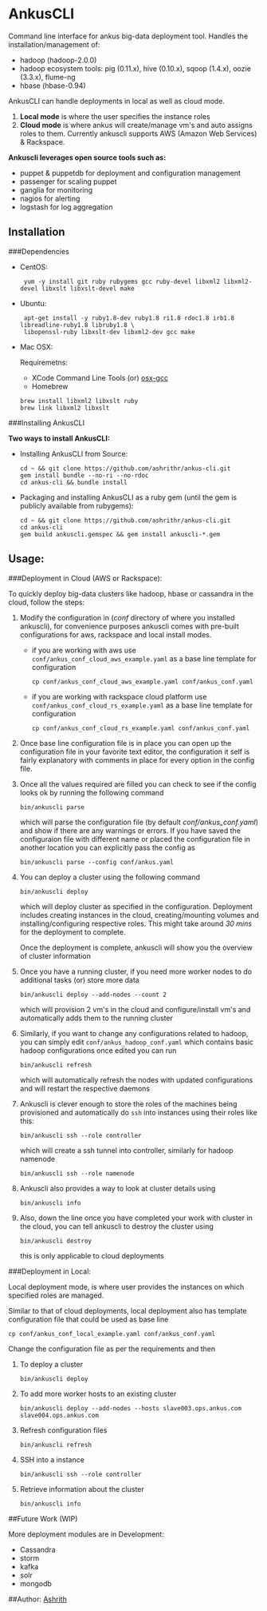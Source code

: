 # AnkusCLI

Command line interface for ankus big-data deployment tool. Handles the installation/management of:

 - hadoop (hadoop-2.0.0)
 - hadoop ecosystem tools: pig (0.11.x), hive (0.10.x), sqoop (1.4.x), oozie (3.3.x), flume-ng
 - hbase (hbase-0.94)

 AnkusCLI can handle deployments in local as well as cloud mode.

 1. **Local mode** is where the user specifies the instance roles
 2. **Cloud mode** is where ankus will create/manage vm's and auto assigns roles to them. Currently ankuscli supports AWS (Amazon Web Services) & Rackspace.

**Ankuscli leverages open source tools such as:**

 - puppet & puppetdb for deployment and configuration management
 - passenger for scaling puppet
 - ganglia for monitoring
 - nagios for alerting
 - logstash for log aggregation
 
## Installation

###Dependencies
 
 - CentOS:

   ```
    yum -y install git ruby rubygems gcc ruby-devel libxml2 libxml2-devel libxslt libxslt-devel make
   ```
 - Ubuntu:

   ```
    apt-get install -y ruby1.8-dev ruby1.8 ri1.8 rdoc1.8 irb1.8 libreadline-ruby1.8 libruby1.8 \
    libopenssl-ruby libxslt-dev libxml2-dev gcc make
   ```
 
 - Mac OSX:
 
 	Requiremetns:
	- XCode Command Line Tools (or) [osx-gcc](https://github.com/kennethreitz/osx-gcc-installer/) 
	- Homebrew
	
	```
	brew install libxml2 libxslt ruby
	brew link libxml2 libxslt
	```


###Installing AnkusCLI

**Two ways to install AnkusCLI:**

* Installing AnkusCLI from Source:

	```
	cd ~ && git clone https://github.com/ashrithr/ankus-cli.git
	gem install bundle --no-ri --no-rdoc
	cd ankus-cli && bundle install
	```
* Packaging and installing AnkusCLI as a ruby gem (until the gem is publicly available from rubygems):

	```
	cd ~ && git clone https://github.com/ashrithr/ankus-cli.git
	cd ankus-cli
	gem build ankuscli.gemspec && gem install ankuscli-*.gem
	```

## Usage:

###Deployment in Cloud (AWS or Rackspace):

To quickly deploy big-data clusters like hadoop, hbase or cassandra in the cloud, follow the steps:

1. Modify the configuration in (*conf* directory of where you installed ankuscli), for convenience purposes ankuscli comes with pre-built configurations for aws, rackspace and local install modes.
	* if you are working with aws use `conf/ankus_conf_cloud_aws_example.yaml` as a base line template for configuration
		
		```
		cp conf/ankus_conf_cloud_aws_example.yaml conf/ankus_conf.yaml
		```
	* if you are working with rackspace cloud platform use `conf/ankus_conf_cloud_rs_example.yaml` as a base line template for configuration
		
		```
		cp conf/ankus_conf_cloud_rs_example.yaml conf/ankus_conf.yaml
		```		
2. Once base line configuration file is in place you can open up the configuration file in your favorite text editor, the configuration it self is fairly explanatory with comments in place for every option in the config file.
3. Once all the values required are filled you can check to see if the config looks ok by running the following command 
	
	```
	bin/ankuscli parse
	```
	which will parse the configuration file (by default *conf/ankus_conf.yaml*) and show if there are any warnings or errors. If you have saved the configuraion file with different name or placed the configuration file in another location you can explicitly pass the config as
	
	```
	bin/ankuscli parse --config conf/ankus.yaml
	```	
4. You can deploy a cluster using the following command
	
	```
	bin/ankuscli deploy
	```
	which will deploy cluster as specified in the configuration. Deployment includes creating instances in the cloud, creating/mounting volumes and installing/configuring respective roles. This might take around *30 mins* for the deployment to complete.
	
	Once the deployment is complete, ankuscli will show you the overview of cluster information
5. Once you have a running cluster, if you need more worker nodes to do additional tasks (or) store more data
	
	```
	bin/ankuscli deploy --add-nodes --count 2
	```
	which will provision 2 vm's in the cloud and configure/install vm's and automatically adds them to the running cluster
6. Similarly, if you want to change any configurations related to hadoop, you can simply edit `conf/ankus_hadoop_conf.yaml` which contains basic hadoop configurations once edited you can run
	
	```
	bin/ankuscli refresh
	```
	which will automatically refresh the nodes with updated configurations and will restart the respective daemons
7. Ankuscli is clever enough to store the roles of the machines being provisioned and automatically do `ssh` into instances using their roles like this:
	
	```
	bin/ankuscli ssh --role controller
	```
	which will create a ssh tunnel into controller, similarly for hadoop namenode
	
	```
	bin/ankuscli ssh --role namenode
	```
8. Ankuscli also provides a way to look at cluster details using
	
	```
	bin/ankuscli info
	```
9. Also, down the line once you have completed your work with cluster in the cloud, you can tell ankuscli to destroy the cluster using
	
	```
	bin/ankuscli destroy
	```
	this is only applicable to cloud deployments

###Deployment in Local:

Local deployment mode, is where user provides the instances on which specified roles are managed.

Similar to that of cloud deployments, local deployment also has template configuration file that could be used as base line

```
cp conf/ankus_conf_local_example.yaml conf/ankus_conf.yaml
```

Change the configuration file as per the requirements and then

1. To deploy a cluster
	
	```
	bin/ankuscli deploy
	```
2. To add more worker hosts to an existing cluster
	
	```
	bin/ankuscli deploy --add-nodes --hosts slave003.ops.ankus.com slave004.ops.ankus.com
	```
3. Refresh configuration files
	
	```
	bin/ankuscli refresh
	```
4. SSH into a instance
	
	```
	bin/ankuscli ssh --role controller
	```
5. Retrieve information about the cluster
	```
	bin/ankuscli info
	```
	
##Future Work (WIP)
 
 More deployment modules are in Development:

 - Cassandra
 - storm
 - kafka
 - solr
 - mongodb

##Author:
[Ashrith](https://github.com/ashrithr)
